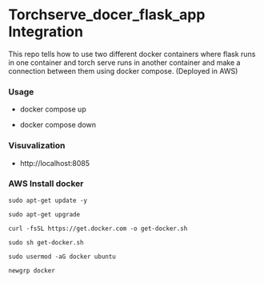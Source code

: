 # Torchserve_docer_flask_app Integration

This repo tells how to use two different docker containers where flask runs in one container and torch serve runs in another container and make a connection between them using docker compose. (Deployed in AWS)

### Usage

- docker compose up

- docker compose down

### Visuvalization

- http://localhost:8085


### AWS Install docker

    sudo apt-get update -y

    sudo apt-get upgrade

    curl -fsSL https://get.docker.com -o get-docker.sh

    sudo sh get-docker.sh

    sudo usermod -aG docker ubuntu

    newgrp docker